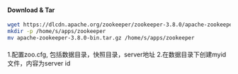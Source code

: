 

#### Download & Tar
```bash
wget https://dlcdn.apache.org/zookeeper/zookeeper-3.8.0/apache-zookeeper-3.8.0-bin.tar.gz
mkdir -p /home/s/apps/zookeeper
mv apache-zookeeper-3.8.0-bin.tar.gz /home/s/apps/zookeeper
```

#### 
1.配置zoo.cfg, 包括数据目录，快照目录，server地址
2.在数据目录下创建myid文件，内容为server id
